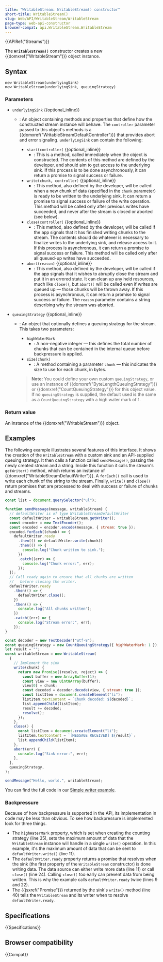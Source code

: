 ```yaml
---
title: "WritableStream: WritableStream() constructor"
short-title: WritableStream()
slug: Web/API/WritableStream/WritableStream
page-type: web-api-constructor
browser-compat: api.WritableStream.WritableStream
---
```


{{APIRef("Streams")}}

The **`WritableStream()`** constructor creates a new {{domxref("WritableStream")}} object instance.

## Syntax

```js-nolint
new WritableStream(underlyingSink)
new WritableStream(underlyingSink, queuingStrategy)
```

### Parameters

- `underlyingSink` {{optional_inline}}

  - : An object containing methods and properties that define how the constructed stream instance will behave.
    The `controller` parameter passed to this object's methods is a {{domxref("WritableStreamDefaultController")}} that provides abort and error signaling.
    `underlyingSink` can contain the following:

    - `start(controller)` {{optional_inline}}
      - : This is a method, called immediately when the object is constructed.
        The contents of this method are defined by the developer, and should aim to get access to the underlying sink. If this process is to be done asynchronously, it can return a promise to signal success or failure.
    - `write(chunk, controller)` {{optional_inline}}
      - : This method, also defined by the developer, will be called when a new chunk of data (specified in the `chunk` parameter) is ready to be written to the underlying sink.
        It can return a promise to signal success or failure of the write operation.
        This method will be called only after previous writes have succeeded, and never after the stream is closed or aborted (see below).
    - `close(controller)` {{optional_inline}}
      - : This method, also defined by the developer, will be called if the app signals that it has finished writing chunks to the stream.
        The contents should do whatever is necessary to finalize writes to the underlying sink, and release access to it.
        If this process is asynchronous, it can return a promise to signal success or failure.
        This method will be called only after all queued-up writes have succeeded.
    - `abort(reason)` {{optional_inline}}
      - : This method, also defined by the developer, will be called if the app signals that it wishes to abruptly close the stream and put it in an errored state.
        It can clean up any held resources, much like `close()`, but `abort()` will be called even if writes are queued up — those chunks will be thrown away.
        If this process is asynchronous, it can return a promise to signal success or failure.
        The `reason` parameter contains a string describing why the stream was aborted.

- `queuingStrategy` {{optional_inline}}

  - : An object that optionally defines a queuing strategy for the stream.
    This takes two parameters:

    - `highWaterMark`
      - : A non-negative integer — this defines the total number of chunks that can be contained in the internal queue before backpressure is applied.
    - `size(chunk)`
      - : A method containing a parameter `chunk` — this indicates the size to use for each chunk, in bytes.

    > **Note:** You could define your own custom `queuingStrategy`, or use an instance of {{domxref("ByteLengthQueuingStrategy")}} or {{domxref("CountQueuingStrategy")}} for this object value.
    > If no `queuingStrategy` is supplied, the default used is the same as a `CountQueuingStrategy` with a high water mark of 1\.

### Return value

An instance of the {{domxref("WritableStream")}} object.

## Examples

The following example illustrates several features of this interface.
It shows the creation of the `WritableStream` with a custom sink and an API-supplied queuing strategy. It then calls a function called `sendMessage()`, passing the newly created stream and a string.
Inside this function it calls the stream's `getWriter()` method, which returns an instance of {{domxref("WritableStreamDefaultWriter")}}.
A `forEach()` call is used to write each chunk of the string to the stream. Finally, `write()` and `close()` return promises that are processed to deal with success or failure of chunks and streams.

```js
const list = document.querySelector("ul");

function sendMessage(message, writableStream) {
  // defaultWriter is of type WritableStreamDefaultWriter
  const defaultWriter = writableStream.getWriter();
  const encoder = new TextEncoder();
  const encoded = encoder.encode(message, { stream: true });
  encoded.forEach((chunk) => {
    defaultWriter.ready
      .then(() => defaultWriter.write(chunk))
      .then(() => {
        console.log("Chunk written to sink.");
      })
      .catch((err) => {
        console.log("Chunk error:", err);
      });
  });
  // Call ready again to ensure that all chunks are written
  //   before closing the writer.
  defaultWriter.ready
    .then(() => {
      defaultWriter.close();
    })
    .then(() => {
      console.log("All chunks written");
    })
    .catch((err) => {
      console.log("Stream error:", err);
    });
}

const decoder = new TextDecoder("utf-8");
const queuingStrategy = new CountQueuingStrategy({ highWaterMark: 1 });
let result = "";
const writableStream = new WritableStream(
  {
    // Implement the sink
    write(chunk) {
      return new Promise((resolve, reject) => {
        const buffer = new ArrayBuffer(1);
        const view = new Uint8Array(buffer);
        view[0] = chunk;
        const decoded = decoder.decode(view, { stream: true });
        const listItem = document.createElement("li");
        listItem.textContent = `Chunk decoded: ${decoded}`;
        list.appendChild(listItem);
        result += decoded;
        resolve();
      });
    },
    close() {
      const listItem = document.createElement("li");
      listItem.textContent = `[MESSAGE RECEIVED] ${result}`;
      list.appendChild(listItem);
    },
    abort(err) {
      console.log("Sink error:", err);
    },
  },
  queuingStrategy,
);

sendMessage("Hello, world.", writableStream);
```

You can find the full code in our [Simple writer example](https://mdn.github.io/dom-examples/streams/simple-writer/).

### Backpressure

Because of how backpressure is supported in the API, its implementation in code may be less than obvious.
To see how backpressure is implemented look for three things.

- The `highWaterMark` property, which is set when creating the counting strategy (line 35), sets the maximum amount of data that the `WritableStream` instance will handle in a single `write()` operation.
  In this example, it's the maximum amount of data that can be sent to `defaultWriter.write()` (line 11).
- The `defaultWriter.ready` property returns a promise that resolves when the sink (the first property of the `WritableStream` constructor) is done writing data.
  The data source can either write more data (line 11) or call `close()` (line 24).
  Calling `close()` too early can prevent data from being written.
  This is why the example calls `defaultWriter.ready` twice (lines 9 and 22).
- The {{jsxref("Promise")}} returned by the sink's `write()` method (line 40\) tells the `WritableStream` and its writer when to resolve `defaultWriter.ready`.

## Specifications

{{Specifications}}

## Browser compatibility

{{Compat}}

